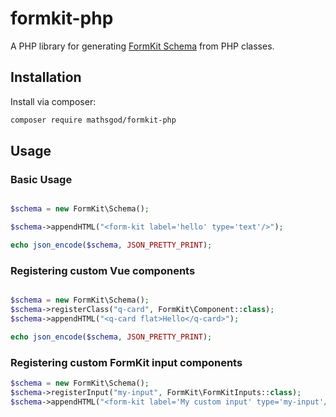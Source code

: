# formkit-php

A PHP library for generating <a href="https://formkit.com/essentials/schema">FormKit Schema</a> from PHP classes.


## Installation

Install via composer:

```bash
composer require mathsgod/formkit-php
```

## Usage

### Basic Usage

```php

$schema = new FormKit\Schema();

$schema->appendHTML("<form-kit label='hello' type='text'/>");

echo json_encode($schema, JSON_PRETTY_PRINT);

```


### Registering custom Vue components

```php

$schema = new FormKit\Schema();
$schema->registerClass("q-card", FormKit\Component::class);
$schema->appendHTML("<q-card flat>Hello</q-card>");

echo json_encode($schema, JSON_PRETTY_PRINT);

```

### Registering custom FormKit input components

```php
$schema = new FormKit\Schema();
$schema->registerInput("my-input", FormKit\FormKitInputs::class);
$schema->appendHTML("<form-kit label='My custom input' type='my-input'/>");
```


